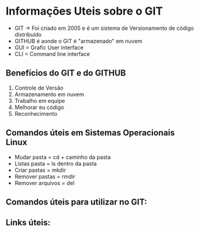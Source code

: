 # Informações Uteis sobre o GIT

 - GIT -> Foi criado em 2005 e é um sistema de Versionamento de código distribuído
 - GITHUB é aonde o GIT é "armazenado" em nuvem
 - GUI = Grafic User interface
 - CLI = Command line interface

 ## Benefícios do GIT e do GITHUB

 1. Controle de Versão
 2. Armazenamento em nuvem
 3. Trabalho em equipe
 4. Melhorar eu código
 5. Reconhecimento

 ## Comandos úteis em Sistemas Operacionais Linux

 * Mudar pasta = cd + caminho da pasta
 * Listas pasta = ls dentro da pasta
 * Criar pastas = mkdir
 * Remover pastas = rmdir
 * Remover arquivos = del

## Comandos úteis para utilizar no GIT:

 
## Links úteis:


